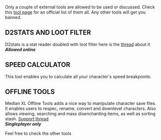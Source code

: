 Only a couple of external tools are allowed to be used or discussed. Check this [tool page](https://www.median-xl.com/tools.php) for an official list of them all. Any other tools will get you banned.

## D2STATS AND LOOT FILTER

D2stats is a stat reader doubled with loot filter here is the [thread](https://forum.median-xl.com/viewtopic.php?f=4&t=3702) about it  
***Allowed online***

## SPEED CALCULATOR

This tool enables you to calculate all your character's speed breakpoints.

## OFFLINE TOOLS

Median XL Offline Tools adds a nice way to manipulate character save files. It enables users to respec, rename, convert and downlevel characters. Also allows viewing, searching and mass disenchanting items, as well as sorting stash. [Support thread](http://forum.median-xl.com/viewtopic.php?f=40&t=342)  
***Singleplayer only***  



Feel free to check the other tools